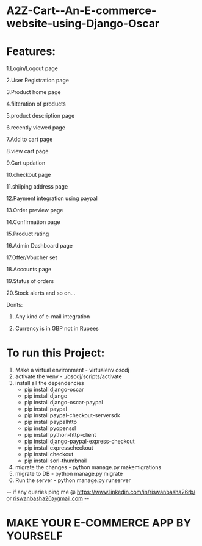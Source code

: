 # A2Z-Cart--An-E-commerce-website-using-Django-Oscar

# Features:

  1.Login/Logout page
  
  2.User Registration page
  
  3.Product home page
  
  4.filteration of products
  
  5.product description page
  
  6.recently viewed page
  
  7.Add to cart page
  
  8.view cart page
  
  9.Cart updation
  
  10.checkout page
  
  11.shiiping address page
  
  12.Payment integration using paypal
  
  13.Order preview page
  
  14.Confirmation page
  
  15.Product rating
  
  16.Admin Dashboard page
  
  17.Offer/Voucher set 
  
  18.Accounts page
  
  19.Status of orders
  
  20.Stock alerts and so on...
  
  Donts:
  
  1. Any kind of e-mail integration
  
  2. Currency is in GBP not in Rupees
  
# To run this Project:
  1. Make a virtual environment - virtualenv oscdj
  2. activate the venv - ./oscdj/scripts/activate
  3. install all the dependencies 
        -  pip install django-oscar
        -  pip install django
        -  pip install django-oscar-paypal
        -  pip install paypal
        -  pip install paypal-checkout-serversdk
        -  pip install paypalhttp
        -  pip install pyopenssl
        -  pip install python-http-client
        -  pip install django-paypal-express-checkout
        -  pip install expresscheckout
        -  pip install checkout
        -  pip install sorl-thumbnail
  4. migrate the changes - python manage.py makemigrations
  5. migrate to DB - python manage.py migrate
  6. Run the server - python manage.py runserver
   
 -- if any queries ping me @ https://www.linkedin.com/in/riswanbasha26rb/ or riswanbasha26@gmail.com --
 
 # MAKE YOUR E-COMMERCE APP BY YOURSELF
  
